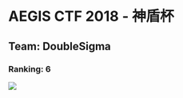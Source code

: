 # AEGIS CTF 2018 - 神盾杯
## Team: DoubleSigma
### Ranking: 6
![](https://github.com/ssspeedgit00/CTF/blob/master/2018/aegis/scoreboard.png)
